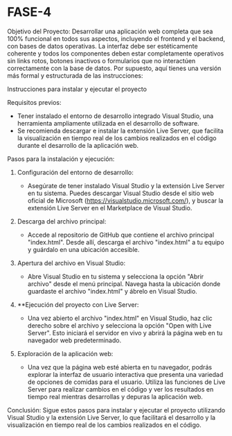 # FASE-4
Objetivo del Proyecto: Desarrollar una aplicación web completa que sea 100% funcional en todos sus aspectos, incluyendo el frontend y el backend, con bases de datos operativas. La interfaz debe ser estéticamente coherente y todos los componentes deben estar completamente operativos sin links rotos, botones inactivos o formularios que no interactúen correctamente con la base de datos.
Por supuesto, aquí tienes una versión más formal y estructurada de las instrucciones:

Instrucciones para instalar y ejecutar el proyecto

Requisitos previos:
- Tener instalado el entorno de desarrollo integrado Visual Studio, una herramienta ampliamente utilizada en el desarrollo de software.
- Se recomienda descargar e instalar la extensión Live Server, que facilita la visualización en tiempo real de los cambios realizados en el código durante el desarrollo de la aplicación web.

Pasos para la instalación y ejecución:

1. Configuración del entorno de desarrollo:
   - Asegúrate de tener instalado Visual Studio y la extensión Live Server en tu sistema. Puedes descargar Visual Studio desde el sitio web oficial de Microsoft (https://visualstudio.microsoft.com/), y buscar la extensión Live Server en el Marketplace de Visual Studio.

2. Descarga del archivo principal:
   - Accede al repositorio de GitHub que contiene el archivo principal "index.html". Desde allí, descarga el archivo "index.html" a tu equipo y guárdalo en una ubicación accesible.

3. Apertura del archivo en Visual Studio:
   - Abre Visual Studio en tu sistema y selecciona la opción "Abrir archivo" desde el menú principal. Navega hasta la ubicación donde guardaste el archivo "index.html" y ábrelo en Visual Studio.

4. **Ejecución del proyecto con Live Server:
   - Una vez abierto el archivo "index.html" en Visual Studio, haz clic derecho sobre el archivo y selecciona la opción "Open with Live Server". Esto iniciará el servidor en vivo y abrirá la página web en tu navegador web predeterminado.

5. Exploración de la aplicación web:
   - Una vez que la página web esté abierta en tu navegador, podrás explorar la interfaz de usuario interactiva que presenta una variedad de opciones de comidas para el usuario. Utiliza las funciones de Live Server para realizar cambios en el código y ver los resultados en tiempo real mientras desarrollas y depuras la aplicación web.

Conclusión:
Sigue estos pasos para instalar y ejecutar el proyecto utilizando Visual Studio y la extensión Live Server, lo que facilitará el desarrollo y la visualización en tiempo real de los cambios realizados en el código.
